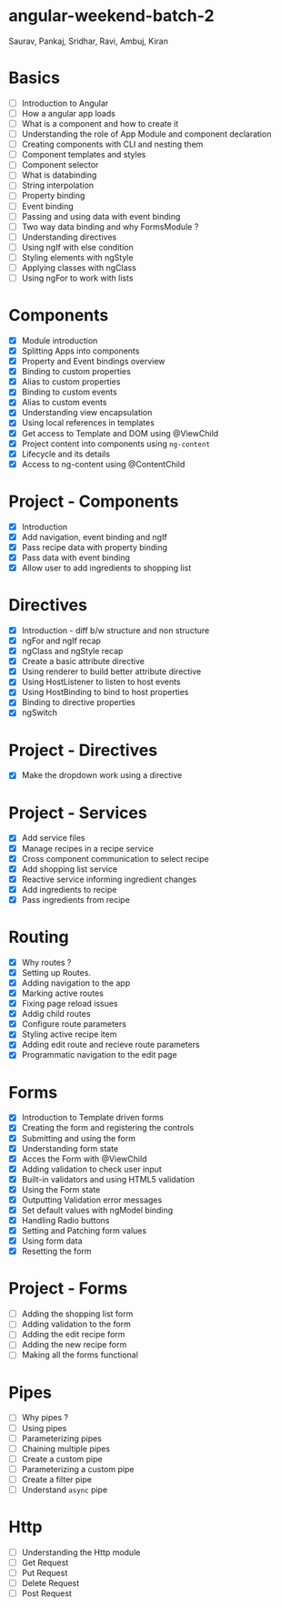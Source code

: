 # angular-weekend-batch-2
Saurav, Pankaj, Sridhar, Ravi, Ambuj, Kiran

# Basics
- [ ] Introduction to Angular
- [ ] How a angular app loads
- [ ] What is a component and how to create it
- [ ] Understanding the role of App Module and component declaration
- [ ] Creating components with CLI and nesting them
- [ ] Component templates and styles
- [ ] Component selector
- [ ] What is databinding
- [ ] String interpolation
- [ ] Property binding
- [ ] Event binding
- [ ] Passing and using data with event binding
- [ ] Two way data binding and why FormsModule ?
- [ ] Understanding directives
- [ ] Using ngIf with else condition
- [ ] Styling elements with ngStyle
- [ ] Applying classes with ngClass
- [ ] Using ngFor to work with lists

# Components
- [X] Module introduction
- [X] Splitting Apps into components
- [X] Property and Event bindings overview
- [X] Binding to custom properties
- [X] Alias to custom properties
- [X] Binding to custom events
- [X] Alias to custom events
- [X] Understanding view encapsulation
- [X] Using local references in templates
- [X] Get access to Template and DOM using @ViewChild
- [X] Project content into components using `ng-content`
- [X] Lifecycle and its details
- [X] Access to ng-content using @ContentChild

# Project - Components
- [X] Introduction
- [X] Add navigation, event binding and ngIf
- [X] Pass recipe data with property binding
- [X] Pass data with event binding
- [X] Allow user to add ingredients to shopping list

# Directives
- [X] Introduction - diff b/w structure and non structure
- [X] ngFor and ngIf recap
- [X] ngClass and ngStyle recap
- [X] Create a basic attribute directive
- [X] Using renderer to build better attribute directive
- [X] Using HostListener to listen to host events
- [X] Using HostBinding to bind to host properties
- [X] Binding to directive properties
- [X] ngSwitch

# Project - Directives
- [X] Make the dropdown work using a directive

# Project - Services
- [X] Add service files
- [X] Manage recipes in a recipe service
- [X] Cross component communication to select recipe
- [X] Add shopping list service
- [X] Reactive service informing ingredient changes
- [X] Add ingredients to recipe
- [X] Pass ingredients from recipe

# Routing
- [X] Why routes ?
- [X] Setting up Routes.
- [X] Adding navigation to the app
- [X] Marking active routes
- [X] Fixing page reload issues
- [X] Addig child routes
- [X] Configure route parameters
- [X] Styling active recipe item
- [X] Adding edit route and recieve route parameters
- [X] Programmatic navigation to the edit page

# Forms
- [X] Introduction to Template driven forms
- [X] Creating the form and registering the controls
- [X] Submitting and using the form
- [X] Understanding form state
- [X] Acces the Form with @ViewChild
- [X] Adding validation to check user input
- [X] Built-in validators and using HTML5 validation
- [X] Using the Form state
- [X] Outputting Validation error messages
- [X] Set default values with ngModel binding
- [X] Handling Radio buttons
- [X] Setting and Patching form values
- [X] Using form data
- [X] Resetting the form

# Project - Forms
- [ ] Adding the shopping list form
- [ ] Adding validation to the form
- [ ] Adding the edit recipe form
- [ ] Adding the new recipe form
- [ ] Making all the forms functional

# Pipes
- [ ] Why pipes ?
- [ ] Using pipes
- [ ] Parameterizing pipes
- [ ] Chaining multiple pipes
- [ ] Create a custom pipe
- [ ] Parameterizing a custom pipe
- [ ] Create a filter pipe
- [ ] Understand `async` pipe

# Http
- [ ] Understanding the Http module
- [ ] Get Request
- [ ] Put Request
- [ ] Delete Request
- [ ] Post Request
